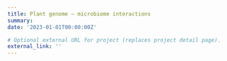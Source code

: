 ```yaml
---
title: Plant genome – microbiome interactions
summary: 
date: '2023-01-01T00:00:00Z'

# Optional external URL for project (replaces project detail page).
external_link: ''
---
```

